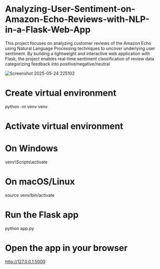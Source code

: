# Analyzing-User-Sentiment-on-Amazon-Echo-Reviews-with-NLP-in-a-Flask-Web-App
This project focuses on analyzing customer reviews of the Amazon Echo using Natural Language Processing techniques to uncover underlying user sentiment. By building a lightweight and interactive web application with Flask, the project enables real-time sentiment classification of review data categorizing feedback into positive/negative/neutral  

![Screenshot 2025-05-24 225102](https://github.com/user-attachments/assets/93c34582-b547-4301-ace7-aba0c071f5fd)

# Create virtual environment
python -m venv venv

# Activate virtual environment
# On Windows
venv\Scripts\activate
# On macOS/Linux
source venv/bin/activate

# Run the Flask app
python app.py

# Open the app in your browser
http://127.0.0.1:5000
